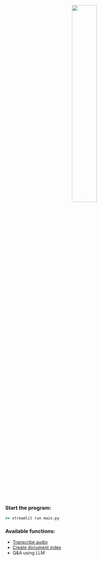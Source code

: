 <p align="center">
  <img align="center" src="https://private-user-images.githubusercontent.com/10580847/248083537-4aa226b0-ce63-4fc8-9c35-851e8ef127ad.png?jwt=eyJhbGciOiJIUzI1NiIsInR5cCI6IkpXVCJ9.eyJrZXkiOiJrZXkxIiwiZXhwIjoxNjg3NDc2MTcxLCJuYmYiOjE2ODc0NzU4NzEsInBhdGgiOiIvMTA1ODA4NDcvMjQ4MDgzNTM3LTRhYTIyNmIwLWNlNjMtNGZjOC05YzM1LTg1MWU4ZWYxMjdhZC5wbmc_WC1BbXotQWxnb3JpdGhtPUFXUzQtSE1BQy1TSEEyNTYmWC1BbXotQ3JlZGVudGlhbD1BS0lBSVdOSllBWDRDU1ZFSDUzQSUyRjIwMjMwNjIyJTJGdXMtZWFzdC0xJTJGczMlMkZhd3M0X3JlcXVlc3QmWC1BbXotRGF0ZT0yMDIzMDYyMlQyMzE3NTFaJlgtQW16LUV4cGlyZXM9MzAwJlgtQW16LVNpZ25hdHVyZT04YWY2NzM5NzUwYjBjNzY4YzI0NGY4ZGVmMTc5OTE0ZTc0OGQyNGFkNGNmZGIyM2JmMjM2ZTQ1NWM3MDFlMDA2JlgtQW16LVNpZ25lZEhlYWRlcnM9aG9zdCZhY3Rvcl9pZD0wJmtleV9pZD0wJnJlcG9faWQ9MCJ9.9_MnZZ6NveVk6uy12JU_u6u7rZMdbIyPEg1cZ8OX7tE" width="40%" height="40%" />
</p>

### Start the program:
```cmd
>> streamlit run main.py
```
  
### Available functions:
  - [Transcribe audio](utils/audio_transcribe.py)
  - [Create document index](utils/generate_vector_index.py)
  - Q&A using LLM
